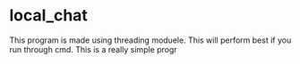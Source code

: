 # local_chat
This program is made using threading moduele.
This will perform best if you run through cmd.
This is a really simple progr
